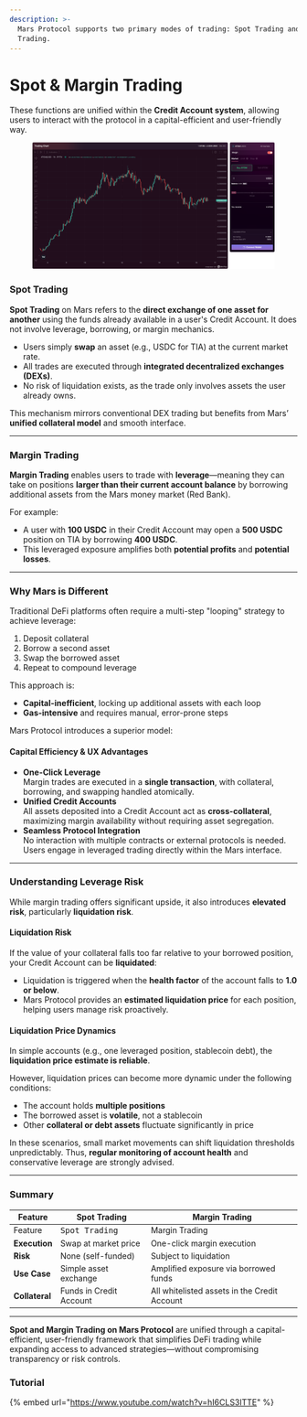 ```yaml
---
description: >-
  Mars Protocol supports two primary modes of trading: Spot Trading and Margin
  Trading.
---
```


# Spot & Margin Trading

These functions are unified within the **Credit Account system**, allowing users to interact with the protocol in a capital-efficient and user-friendly way.

<figure><img src=".gitbook/assets/mars_trade.png" alt=""><figcaption></figcaption></figure>

### Spot Trading

**Spot Trading** on Mars refers to the **direct exchange of one asset for another** using the funds already available in a user's Credit Account. It does not involve leverage, borrowing, or margin mechanics.

* Users simply **swap** an asset (e.g., USDC for TIA) at the current market rate.
* All trades are executed through **integrated decentralized exchanges (DEXs)**.
* No risk of liquidation exists, as the trade only involves assets the user already owns.

This mechanism mirrors conventional DEX trading but benefits from Mars’ **unified collateral model** and smooth interface.

***

### Margin Trading

**Margin Trading** enables users to trade with **leverage**—meaning they can take on positions **larger than their current account balance** by borrowing additional assets from the Mars money market (Red Bank).

For example:

* A user with **100 USDC** in their Credit Account may open a **500 USDC** position on TIA by borrowing **400 USDC**.
* This leveraged exposure amplifies both **potential profits** and **potential losses**.

***

### Why Mars is Different

Traditional DeFi platforms often require a multi-step "looping" strategy to achieve leverage:

1. Deposit collateral
2. Borrow a second asset
3. Swap the borrowed asset
4. Repeat to compound leverage

This approach is:

* **Capital-inefficient**, locking up additional assets with each loop
* **Gas-intensive** and requires manual, error-prone steps

Mars Protocol introduces a superior model:

#### Capital Efficiency & UX Advantages

* **One-Click Leverage**\
  Margin trades are executed in a **single transaction**, with collateral, borrowing, and swapping handled atomically.
* **Unified Credit Accounts**\
  All assets deposited into a Credit Account act as **cross-collateral**, maximizing margin availability without requiring asset segregation.
* **Seamless Protocol Integration**\
  No interaction with multiple contracts or external protocols is needed. Users engage in leveraged trading directly within the Mars interface.

***

### Understanding Leverage Risk

While margin trading offers significant upside, it also introduces **elevated risk**, particularly **liquidation risk**.

#### Liquidation Risk

If the value of your collateral falls too far relative to your borrowed position, your Credit Account can be **liquidated**:

* Liquidation is triggered when the **health factor** of the account falls to **1.0 or below**.
* Mars Protocol provides an **estimated liquidation price** for each position, helping users manage risk proactively.

#### Liquidation Price Dynamics

In simple accounts (e.g., one leveraged position, stablecoin debt), the **liquidation price estimate is reliable**.

However, liquidation prices can become more dynamic under the following conditions:

* The account holds **multiple positions**
* The borrowed asset is **volatile**, not a stablecoin
* Other **collateral or debt assets** fluctuate significantly in price

In these scenarios, small market movements can shift liquidation thresholds unpredictably. Thus, **regular monitoring of account health** and conservative leverage are strongly advised.

***

### Summary

| Feature        | Spot Trading            | Margin Trading                               |
| -------------- | ----------------------- | -------------------------------------------- |
| Feature        | <kbd>Spot Trading</kbd> | Margin Trading                               |
| **Execution**  | Swap at market price    | One-click margin execution                   |
| **Risk**       | None (self-funded)      | Subject to liquidation                       |
| **Use Case**   | Simple asset exchange   | Amplified exposure via borrowed funds        |
| **Collateral** | Funds in Credit Account | All whitelisted assets in the Credit Account |

***

**Spot and Margin Trading on Mars Protocol** are unified through a capital-efficient, user-friendly framework that simplifies DeFi trading while expanding access to advanced strategies—without compromising transparency or risk controls.

### Tutorial

{% embed url="https://www.youtube.com/watch?v=hI6CLS3lTTE" %}

